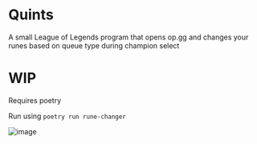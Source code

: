 # Quints


 A small League of Legends program that opens op.gg and changes your runes based on queue type during champion select

# WIP
Requires poetry  

Run using `poetry run rune-changer` 


![image](https://user-images.githubusercontent.com/27452933/190250259-5d0f7eb7-7daf-405e-a80f-016eeda627fe.png)
